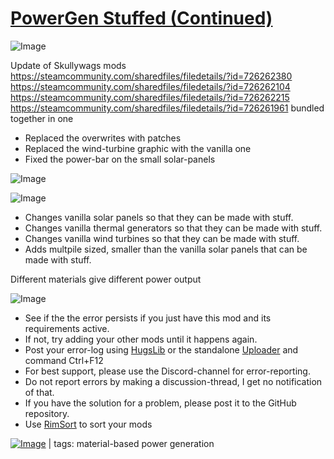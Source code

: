 # [PowerGen Stuffed (Continued)](https://steamcommunity.com/sharedfiles/filedetails/?id=2571609725)

![Image](https://i.imgur.com/buuPQel.png)

Update of Skullywags mods
https://steamcommunity.com/sharedfiles/filedetails/?id=726262380
https://steamcommunity.com/sharedfiles/filedetails/?id=726262104
https://steamcommunity.com/sharedfiles/filedetails/?id=726262215
https://steamcommunity.com/sharedfiles/filedetails/?id=726261961
bundled together in one

- Replaced the overwrites with patches
- Replaced the wind-turbine graphic with the vanilla one
- Fixed the power-bar on the small solar-panels

![Image](https://i.imgur.com/pufA0kM.png)
	
![Image](https://i.imgur.com/Z4GOv8H.png)



- Changes vanilla solar panels so that they can be made with stuff.
- Changes vanilla thermal generators so that they can be made with stuff.
- Changes vanilla wind turbines so that they can be made with stuff.
- Adds multpile sized, smaller than the vanilla solar panels that can be made with stuff.



Different materials give different power output

![Image](https://i.imgur.com/PwoNOj4.png)



-  See if the the error persists if you just have this mod and its requirements active.
-  If not, try adding your other mods until it happens again.
-  Post your error-log using [HugsLib](https://steamcommunity.com/workshop/filedetails/?id=818773962) or the standalone [Uploader](https://steamcommunity.com/sharedfiles/filedetails/?id=2873415404) and command Ctrl+F12
-  For best support, please use the Discord-channel for error-reporting.
-  Do not report errors by making a discussion-thread, I get no notification of that.
-  If you have the solution for a problem, please post it to the GitHub repository.
-  Use [RimSort](https://github.com/RimSort/RimSort/releases/latest) to sort your mods

 

[![Image](https://img.shields.io/github/v/release/emipa606/PowergenStuffed?label=latest%20version&style=plastic&color=9f1111&labelColor=black)](https://steamcommunity.com/sharedfiles/filedetails/changelog/2571609725) | tags:  material-based power generation
